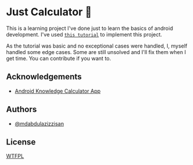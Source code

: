 
# Just Calculator 🧮

This is a learning project I've done just to learn the basics of android development. 
I've used [`this tutorial`](https://youtu.be/PtvQwaUdYdw?si=yH4d2Vebu9qzoJ1y) to implement this project.

As the tutorial was basic and no exceptional cases were handled, I, myself handled some edge cases. Some are still unsolved and I'll fix them when I get time. 
You can contribute if you want to. 

## Acknowledgements

 - [Android Knowledge Calculator App](https://youtu.be/PtvQwaUdYdw?si=yH4d2Vebu9qzoJ1y)



## Authors

- [@mdabdulazizzisan](https://www.github.com/mdabdulazizzisan)


## License


[WTFPL](http://www.wtfpl.net/)

